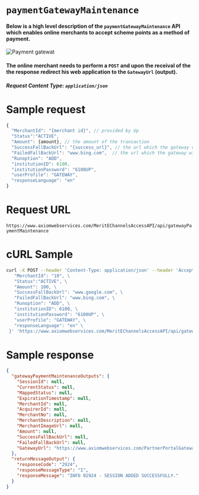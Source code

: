 # `paymentGatewayMaintenance`

#### Below is a high level description of the `paymentGatewayMaintenance` API which enables online merchants to accept scheme points as a method of payment. 

![Payment gatewat](https://www.meritcrm.com//MeritWeb////CachedImages//_42ecd_3669b.png "Payment gateway")

#### The online merchant needs to perform a `POST` and upon the receival of the the response redirect his web application to the `GatewayUrl` (output).

##### Request Content Type: `application/json`

# Sample request
```javascript
{
  "MerchantId": "{merchant id}", // provided by Up
  "Status":"ACTIVE",
  "Amount": {amount}, // the amount of the transaction
  "SuccessFallBackUrl": "{success_url}", // the url which the gateway will direct if the transaction is completed
  "FailedFallBackUrl": "www.bing.com",  // the url which the gateway will direct if the transaction fails
  "Runoption": "ADD",
  "institutionID": 6100,
  "institutionPassword": "6100UP",
  "userProfile": "GATEWAY",
  "responseLanguage": "en"
}
```
# Request URL
```https://www.axiomwebservices.com/MeritEChannelsAccessAPI/api/gatewayPaymentMaintenance```

# cURL Sample
```bash
curl -X POST --header 'Content-Type: application/json' --header 'Accept: application/json' -d '{ \ 
   "MerchantId": "10", \ 
   "Status":"ACTIVE", \ 
   "Amount": 100, \ 
   "SuccessFallBackUrl": "www.google.com", \ 
   "FailedFallBackUrl": "www.bing.com", \ 
   "Runoption": "ADD", \ 
   "institutionID": 6100, \ 
   "institutionPassword": "6100UP", \ 
   "userProfile": "GATEWAY", \ 
   "responseLanguage": "en" \ 
 }' 'https://www.axiomwebservices.com/MeritEChannelsAccessAPI/api/gatewayPaymentMaintenance'
```

# Sample response
```json
{
  "gatewayPaymentMaintenanceOutputs": {
    "SessionId": null,
    "CurrentStatus": null,
    "MappedStatus": null,
    "ExpirationTimestamp": null,
    "MerchantId": null,
    "AcquirerId": null,
    "MerchantNo": null,
    "MerchantDescription": null,
    "MerchantImageUrl": null,
    "Amount": null,
    "SuccessFallBackUrl": null,
    "FailedFallBackUrl": null,
    "GatewayUrl": "https://www.axiomwebservices.com/PartnerPortalGateway/IdentifyCustomer.aspx?m3rt=vfoOAdbVdidkwFY7Esjiy682HUR0Op3NY8JOHSjIcH371y1UVMbXrL0jDAPNhEW44eUAceYOiWTzRkHfWWVBVcft2W5rwOXBHzYcGL5WAhS0L5j5QJaqxPAZA1GmQ/oYXojo7TUr5AL4EXaFfdm9ZlR71DaFDXg0NCHTOXcE9UfcInQLbCYZIcqHED3OWY/S9CvM8JBYGRrBD88Lrjcngw=="
  },
  "returnMessageOutput": {
    "responseCode": "2924",
    "responseMessageType": "I",
    "responseMessage": "INFO 02924 - SESSION ADDED SUCCESSFULLY."
  }
}
```
